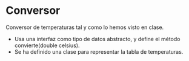 # Conversor
Conversor de temperaturas tal y como lo hemos visto en clase.

* Usa una interfaz como tipo de datos abstracto, y define el método convierte(double celsius).
* Se ha definido una clase para representar la tabla de temperaturas.
